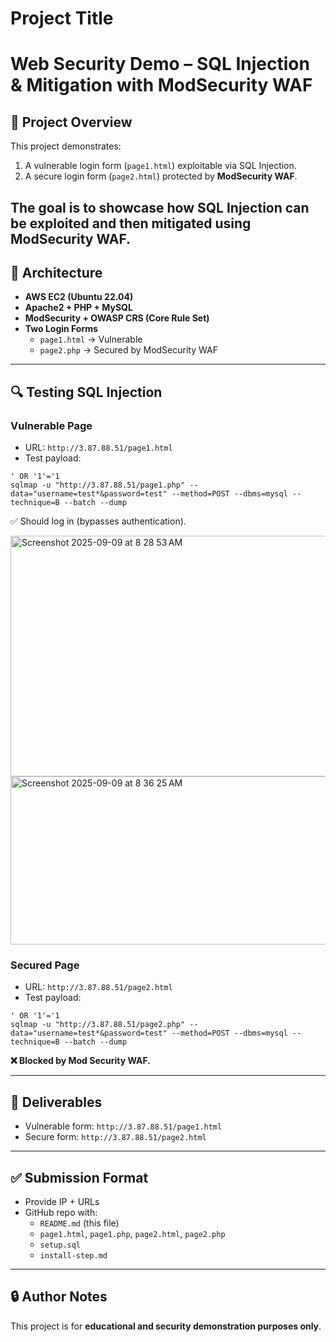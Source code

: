 
# Project Title

# Web Security Demo – SQL Injection & Mitigation with ModSecurity WAF

## 📌 Project Overview
This project demonstrates:
1. A vulnerable login form (`page1.html`) exploitable via SQL Injection.
2. A secure login form (`page2.html`) protected by **ModSecurity WAF**.

The goal is to showcase how SQL Injection can be exploited and then mitigated using ModSecurity WAF.
---

## 🚀 Architecture
- **AWS EC2 (Ubuntu 22.04)**  
- **Apache2 + PHP + MySQL**  
- **ModSecurity + OWASP CRS (Core Rule Set)**  
- **Two Login Forms**  
  - `page1.html` → Vulnerable  
  - `page2.php` → Secured by ModSecurity WAF
---

## 🔍 Testing SQL Injection

### Vulnerable Page
- URL: `http://3.87.88.51/page1.html`  
- Test payload:  
```
' OR '1'='1
sqlmap -u "http://3.87.88.51/page1.php" --data="username=test*&password=test" --method=POST --dbms=mysql --technique=B --batch --dump
```
✅ Should log in (bypasses authentication).

<img width="1505" height="385" alt="Screenshot 2025-09-09 at 8 28 53 AM" src="https://github.com/user-attachments/assets/085306e7-4817-49d4-8fc5-422c73035db3" />

<img width="1503" height="269" alt="Screenshot 2025-09-09 at 8 36 25 AM" src="https://github.com/user-attachments/assets/f9dcf707-45c9-4297-8a19-d59cdcef239e" />




### Secured Page
- URL: `http://3.87.88.51/page2.html`  
- Test payload:  
```
' OR '1'='1
sqlmap -u "http://3.87.88.51/page2.php" --data="username=test*&password=test" --method=POST --dbms=mysql --technique=B --batch --dump
```
**❌ Blocked by Mod Security WAF.**

---
## 📂 Deliverables
- Vulnerable form: `http://3.87.88.51/page1.html`  
- Secure form: `http://3.87.88.51/page2.html`  

---
## ✅ Submission Format
- Provide IP + URLs  
- GitHub repo with:
  - `README.md` (this file)  
  - `page1.html`, `page1.php`, `page2.html`, `page2.php`  
  - `setup.sql`  
  - `install-step.md`  
---

## 🔒 Author Notes
This project is for **educational and security demonstration purposes only**.

